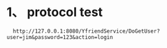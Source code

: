 # 1、 protocol test
      http://127.0.0.1:8080/YfriendService/DoGetUser?user=jim&password=123&action=login